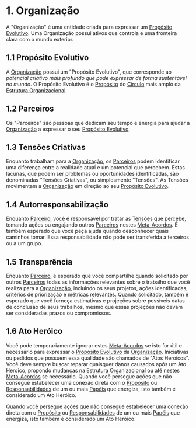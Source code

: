 # 1. Organização

A "Organização" é uma entidade criada para expressar um [Propósito Evolutivo](organizacao.md#proposito-evolutivo). Uma Organização possui ativos que controla e uma fronteira clara com o mundo exterior.

## 1.1 Propósito Evolutivo

A [Organização](organizacao.md#organizacao) possui um "Propósito Evolutivo", que corresponde ao _potencial criativo mais profundo que pode expressar de forma sustentável no mundo_. O Propósito Evolutivo é o [Propósito](estrutura-organizacional.md#papeis) do [Círculo](estrutura-organizacional.md#circulos) mais amplo da [Estrutura Organizacional](estrutura-organizacional.md).

## 1.2 Parceiros

Os "Parceiros" são pessoas que dedicam seu tempo e energia para ajudar a [Organização](organizacao.md#organizacao) a expressar o seu [Propósito Evolutivo](organizacao.md#proposito-evolutivo).

## 1.3 Tensões Criativas

Enquanto trabalham para a [Organização](organizacao.md#organizacao), os [Parceiros](organizacao.md#parceiros) podem identificar uma diferença entre a realidade atual e um potencial que percebem. Estas lacunas, que podem ser problemas ou oportunidades identificadas, são denominadas "Tensões Criativas", ou simplesmente "Tensões". As Tensões movimentam a [Organização](organizacao.md#organizacao) em direção ao seu [Propósito Evolutivo](organizacao.md#proposito-evolutivo).

## 1.4 Autorresponsabilização

Enquanto [Parceiro](organizacao.md#parceiros), você é responsável por tratar as [Tensões](organizacao.md#tensoes) que percebe, tomando ações ou engajando outros [Parceiros](organizacao.md#parceiros) nestes [Meta-Acordos](./). É também esperado que você peça ajuda quando desconhecer quais caminhos tomar. Essa responsabilidade não pode ser transferida a terceiros ou a um grupo.

## 1.5 Transparência

Enquanto [Parceiro](organizacao.md#parceiros), é esperado que você compartilhe quando solicitado por outros [Parceiros](organizacao.md#parceiros) todas as informações relevantes sobre o trabalho que você realiza para a [Organização](organizacao.md#organizacao), incluindo os seus projetos, ações identificadas, critérios de priorização e métricas relevantes. Quando solicitado, também é esperado que você forneça estimativas e projeções sobre possíveis datas de conclusão de seus trabalhos, mesmo que essas projeções não devam ser consideradas prazos ou compromissos.

## 1.6 Ato Heróico

Você pode temporariamente ignorar estes [Meta-Acordos](./) se isto for útil e necessário para expressar o [Propósito Evolutivo](organizacao.md#proposito-evolutivo) da [Organização](organizacao.md#organizacao). Iniciativas ou pedidos que possuem essa qualidade são chamados de "Atos Heroicos". Você deve sempre buscar reparar quaisquer danos causados após um Ato Heroico, propondo mudanças na [Estrutura Organizacional](estrutura-organizacional.md) ou até nestes [Meta-Acordos](./) se necessário. Quando você persegue ações que não consegue estabelecer uma conexão direta com o [Propósito](estrutura-organizacional.md#papeis) ou [Responsabilidades](estrutura-organizacional.md#papeis) de um ou mais [Papéis](estrutura-organizacional.md#papeis) que energiza, isto também é considerado um Ato Heróico.

Quando você persegue ações que não consegue estabelecer uma conexão direta com o [Propósito](estrutura-organizacional.md#papeis) ou [Responsabilidades](estrutura-organizacional.md#papeis) de um ou mais [Papéis](estrutura-organizacional.md#papeis) que energiza, isto também é considerado um Ato Heróico.